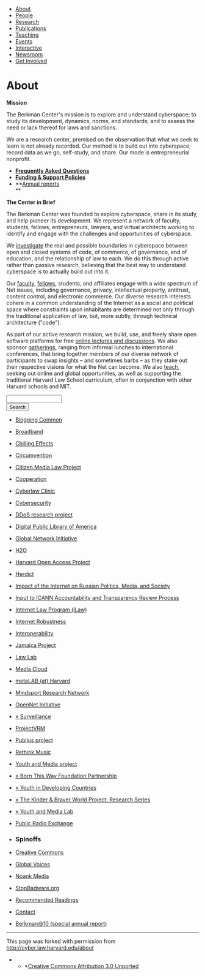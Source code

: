 <ul class="menu">
<li class="leaf"><a href="about" class="active">About</a></li>
<li class="leaf"><a href="http://cyber.law.harvard.edu/people">People</a></li>
<li class="leaf"><a href="http://cyber.law.harvard.edu/research">Research</a></li>
<li class="leaf"><a href="http://cyber.law.harvard.edu/publications">Publications</a></li>
<li class="leaf"><a href="http://cyber.law.harvard.edu/teaching">Teaching</a></li>
<li class="leaf"><a href="http://cyber.law.harvard.edu/events">Events</a></li>
<li class="leaf"><a href="http://cyber.law.harvard.edu/interactive">Interactive</a></li>
<li class="leaf"><a href="http://cyber.law.harvard.edu/newsroom">Newsroom</a></li>
<li class="leaf"><a href="http://cyber.law.harvard.edu/getinvolved">Get Involved</a></li>

</ul>

# About

**Mission**

The Berkman Center's mission is to explore and understand cyberspace; to study its development, dynamics, norms, and standards; and to assess the need or lack thereof for laws and sanctions.

We are a research center, premised on the observation that what we seek to learn is not already recorded. Our method is to build out into cyberspace, record data as we go, self-study, and share. Our mode is entrepreneurial nonprofit.

* [**Frequently Asked Questions**][1]
* [**Funding & Support Policies**][2]
* **[Annual reports][3]  
**

**The Center in Brief**

The Berkman Center was founded to explore cyberspace, share in its study, and help pioneer its development. We represent a network of faculty, students, fellows, entrepreneurs, lawyers, and virtual architects working to identify and engage with the challenges and opportunities of cyberspace.

We [investigate][4] the real and possible boundaries in cyberspace between open and closed systems of code, of commerce, of governance, and of education, and the relationship of law to each. We do this through active rather than passive research, believing that the best way to understand cyberspace is to actually build out into it.

Our [faculty][5], [fellows][6], students, and affiliates engage with a wide spectrum of Net issues, including governance, privacy, intellectual property, antitrust, content control, and electronic commerce. Our diverse research interests cohere in a common understanding of the Internet as a social and political space where constraints upon inhabitants are determined not only through the traditional application of law, but, more subtly, through technical architecture ("code").

As part of our active research mission, we build, use, and freely share open software platforms for free [online lectures and discussions][7]. We also sponsor [gatherings][8], ranging from informal lunches to international conferences, that bring together members of our diverse network of participants to swap insights – and sometimes barbs – as they stake out their respective visions for what the Net can become. We also [teach][9], seeking out online and global opportunities, as well as supporting the traditional Harvard Law School curriculum, often in conjunction with other Harvard schools and MIT.

<form action="/about" accept-charset="UTF-8" method="post" id="search-block-form">
<div>
<div class="container-inline">
<div class="form-item" id="edit-search-block-form-keys-wrapper">
<input type="text" maxlength="128" name="search_block_form_keys" id="edit-search-block-form-keys" size="15" value="" title="Enter the terms you wish to search for." class="form-text" />
</div>
<input type="submit" name="op" id="edit-submit" value="Search" class="form-submit" /><input type="hidden" name="form_id" id="edit-search-block-form" value="search_block_form" />
</div>
</div>
</form>

*   [Blogging Common][10]

*   [Broadband][11]

*   [Chilling Effects][12]

*   [Circumvention][13]

*   [Citizen Media Law Project][14]

*   [Cooperation][15]

*   [Cyberlaw Clinic][16]

*   [Cybersecurity][17]

*   [DDoS research project][18]

*   [Digital Public Library of America][19]

*   [Global Network Initiative][20]

*   [H2O][21]

*   [Harvard Open Access Project][22]

*   [Herdict][23]

*   [Impact of the Internet on Russian Politics, Media, and Society][24]

*   [Input to ICANN Accountability and Transparency Review Process][25]

*   [Internet Law Program (iLaw)][26]

*   [Internet Robustness][27]

*   [Interoperability][28]

*   [Jamaica Project][29]

*   [Law Lab][30]

*   [Media Cloud][31]

*   [metaLAB (at) Harvard][32]

*   [Mindsport Research Network][33]

*   [OpenNet Initiative][34]

*   <a class="child" href="http://cyber.law.harvard.edu/research/surveillance"> » Surveillance</a>

*   [ProjectVRM][35]

*   [Publius project][36]

*   [Rethink Music][37]

*   [Youth and Media project][38]

*   <a class="child" href="http://cyber.law.harvard.edu/research/youthandmedia/bornthisway"> » Born This Way Foundation Partnership</a>

*   <a class="child" href="http://cyber.law.harvard.edu/research/youthandmedia/developingcountries"> » Youth in Developing Countries</a>

*   <a class="child" href="http://cyber.law.harvard.edu/research/youthandmedia/kinderbraverworld"> » The Kinder &amp; Braver World Project: Research Series</a>

*   <a class="child" href="http://cyber.law.harvard.edu/research/youthandmedia/lab"> » Youth and Media Lab</a>

*   [Public Radio Exchange][39]

*   ### Spinoffs

*   [Creative Commons][40]

*   [Global Voices][41]

*   [Noank Media][42]

*   [StopBadware.org][43]

*   [Recommended Readings][44]

*   [Contact][45]

*   [Berkman@10 (special annual report)][46]

* * *

This page was forked with permission from <a href="http://cyber.law.harvard.edu/about" target="_blank">http://cyber.law.harvard.edu/about</a>

* * *[Creative Commons Attribution 3.0 Unported][47]


[1]: http://cyber.law.harvard.edu/about/faq
[2]: http://cyber.law.harvard.edu/about/support
[3]: http://cyber.law.harvard.edu/about/annualreports  ""
[4]: http://cyber.law.harvard.edu/../research
[5]: http://cyber.law.harvard.edu/../people/faculty
[6]: http://cyber.law.harvard.edu/../people/fellows
[7]: http://cyber.law.harvard.edu/../interactive
[8]: http://cyber.law.harvard.edu/../events
[9]: http://cyber.law.harvard.edu/../teaching
[10]: http://cyber.law.harvard.edu/research/blogging_common
[11]: http://cyber.law.harvard.edu/research/broadband
[12]: http://cyber.law.harvard.edu/research/chillingeffects
[13]: http://cyber.law.harvard.edu/research/circumvention
[14]: http://cyber.law.harvard.edu/research/citmedialaw
[15]: http://cyber.law.harvard.edu/research/cooperation
[16]: http://cyber.law.harvard.edu/teaching/cyberlawclinic
[17]: http://cyber.law.harvard.edu/research/cybersecurity
[18]: http://cyber.law.harvard.edu/research/ddos
[19]: http://cyber.law.harvard.edu/research/dpla
[20]: http://cyber.law.harvard.edu/research/principles
[21]: http://cyber.law.harvard.edu/research/h2o
[22]: http://cyber.law.harvard.edu/research/hoap
[23]: http://cyber.law.harvard.edu/research/herdict
[24]: http://cyber.law.harvard.edu/research/russia
[25]: http://cyber.law.harvard.edu/research/icann_study
[26]: http://cyber.law.harvard.edu/teaching/ilaw
[27]: http://cyber.law.harvard.edu/research/internetrobustness
[28]: http://cyber.law.harvard.edu/research/interoperability
[29]: http://cyber.law.harvard.edu/research/jamaica
[30]: http://cyber.law.harvard.edu/research/lawlab
[31]: http://cyber.law.harvard.edu/research/mediacloud
[32]: http://cyber.law.harvard.edu/research/metalab
[33]: http://cyber.law.harvard.edu/research/mindsport
[34]: http://cyber.law.harvard.edu/research/opennet
[35]: http://cyber.law.harvard.edu/research/projectvrm
[36]: http://cyber.law.harvard.edu/research/publius
[37]: http://cyber.law.harvard.edu/research/rethink_music
[38]: http://cyber.law.harvard.edu/research/youthandmedia
[39]: http://cyber.law.harvard.edu/research/prx
[40]: http://cyber.law.harvard.edu/research/creativecommons
[41]: http://cyber.law.harvard.edu/research/globalvoicesonline
[42]: http://cyber.law.harvard.edu/research/noankmedia
[43]: http://cyber.law.harvard.edu/research/stopbadware
[44]: http://cyber.law.harvard.edu/about/readings
[45]: http://cyber.law.harvard.edu/about/contact
[46]: http://cyber.law.harvard.edu/publications/2007/Berkman_at_10
[47]: http://creativecommons.org/licenses/by/3.0/